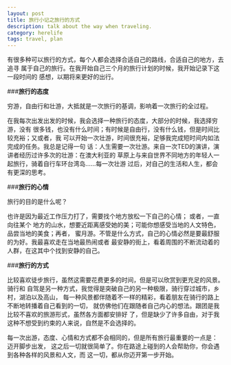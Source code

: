 ```yaml
---
layout: post
title: 旅行小记之旅行的方式
description: talk about the way when traveling.
category: herelife
tags: travel, plan
---
```


有很多种可以旅行的方式，每个人都会选择合适自己的路线，合适自己的地方，去追寻
属于自己的旅行。在我开始自己三个月的旅行计划的时候，我开始记录下这一段时间的
感想，以期将来更好的出行。

###**旅行的态度**

穷游，自由行和壮游，大抵就是一次旅行的基调，影响着一次旅行的全过程。

在我每次出发出发的时候，我会选择一种旅行的态度，大部分的时候，我选择穷游，没有
很多钱，也没有什么时间；有时候是自由行，没有什么钱，但是时间比较充裕；又或者，我
可以开始一次壮游，时间很充裕，足够我完成短时间内如法完成的任务。我总是记得一句
话：人生需要一次壮游。来自一次TED的演讲，演讲者经历过许多次的壮游：在澳大利亚的
草原上与来自世界不同地方的年轻人一起旅行，骑着自行车环台湾岛......每一次壮游
过后，对自己的生活和人生，都会有更深的思考。

###**旅行的心情**

旅行的目的是什么呢？

也许是因为最近工作压力打了，需要找个地方放松一下自己的心情； 或者，一直向往某个
地方的山水，想要近距离感受她的美；可能你想感受当地的人文特色，品尝当地的美食；再者，
蜜月游。不管是什么方式，自己的心情必然是要最舒服的为好。我最喜欢走在当地最热闹或者
最安静的街上，看着周围的不断流动着的人群，在这其中个找到安静的自己。

###**旅行的方式**

比较喜欢徒步旅行，虽然这需要花费更多的时间，但是可以欣赏到更充足的风景。骑行和
自驾是另一种方式，我觉得是突破自己的另一种极限，骑行穿过城市，乡村，湖泊以及高山，
每一种风景都伴随着不一样的精彩，看着朋友在骑行的路上不断地转播着自己看到的一切，
就仿佛他们在跟随者自己内心的想法。跟团是我比较不喜欢的旅游形式，虽然各方面都安排好
了，但是缺少了许多自由，对于我这种不想受到约束的人来说，自然是不会选择的。

每一次出游，态度、心情和方式都不会相同的，但是所有旅行最重要的一点是： 迈开脚步出发，
这之后一切就很简单了。你在路途上碰到的人会帮助你，你会遇到各种各样的风景和人文，而
这一切，都从你迈开第一步开始。
